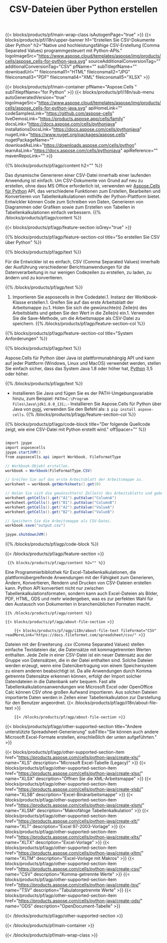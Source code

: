 ﻿---
title: CSV-Dateien über Python erstellen 
url: /de/python-java/create-csv/ 
description: Python Beispielcode zum Generieren von CSV-Dokumenten. Verwenden Sie diesen Code zum Erstellen von CSV-Dateien in der Anwendung Python.
---
{{< blocks/products/pf/main-wrap-class isAutogenPage="true" >}}
{{< blocks/products/pf/i18n/upper-banner h1="Erstellen Sie CSV-Dokumente über Python" h2="Native und hochleistungsfähige CSV-Erstellung (Comma Separated Values) programmgesteuert mit Python-APIs." logoImageSrc="https://www.aspose.cloud/templates/aspose/img/products/cells/aspose_cells-for-python-java.svg" sourceAdditionalConversionTag="" additionalConversionTag="CSV" pfName="" subTitlepfName="" downloadUrl="" fileiconsmall1="HTML" fileiconsmall2="JPG" fileiconsmall3="PDF" fileiconsmall4="XML" fileiconsmall5="XLSX" >}}

{{< blocks/products/pf/main-container pfName="Aspose.Cells " subTitlepfName="for Python" >}}
{{< blocks/products/pf/i18n/sub-menu autoGeneratedVersion="true" logoImageSrc="https://www.aspose.cloud/templates/aspose/img/products/cells/aspose_cells-for-python-java.svg" apiHomeLink="" codeSamplesLink="https://github.com/aspose-cells" liveDemosLink="https://products.aspose.app/cells/family" docsLink="https://docs.aspose.com/cells/pythonjava" installationsDocsLink="https://docs.aspose.com/cells/pythonjava" nugetLink="https://www.nuget.org/packages/aspose.cells" nugetPackageName="" downloadAsLink="https://downloads.aspose.com/cells/python" learnAsLink="https://docs.aspose.com/cells/pythonjava" apiReference="" mavenRepoLink="" >}}

{{% blocks/products/pf/agp/content h2="" %}}

 Das dynamische Generieren einer CSV-Datei innerhalb einer laufenden Anwendung ist einfach. Um CSV-Dokumente von Grund auf neu zu erstellen, ohne dass MS Office erforderlich ist, verwenden wir
 [Aspose.Cells für Python](https://pypi.org/project/aspose-cells) 
 API, das verschiedene Funktionen zum Erstellen, Bearbeiten und Konvertieren von Tabellenkalkulationen mithilfe der Python-Plattform bietet. Entwickler können Code zum Schreiben von Daten, Generieren von Diagrammen oder Grafiken sowie zum Erstellen von Tabellen in Tabellenkalkulationen einfach verbessern.
{{% /blocks/products/pf/agp/content %}}

{{< blocks/products/pf/agp/feature-section isGrey="true" >}}

{{% blocks/products/pf/agp/feature-section-col title="So erstellen Sie CSV über Python" %}}

{{% blocks/products/pf/agp/text %}}

 Für die Entwickler ist es einfach, CSV (Comma Separated Values) innerhalb der Ausführung verschiedener Berichtsanwendungen für die Datenverarbeitung in nur wenigen Codezeilen zu erstellen, zu laden, zu ändern und zu konvertieren.

{{% /blocks/products/pf/agp/text %}}

1. Importieren Sie asposecells in Ihre Codedatei.1. Instanz der Workbook-Klasse erstellen.1. Greifen Sie auf das erste Arbeitsblatt der Arbeitsmappe zu.1. Holen Sie sich die gewünschte(n) Zelle(n) des Arbeitsblatts und geben Sie den Wert in die Zelle(n) ein.1. Verwenden Sie die Save-Methode, um die Arbeitsmappe als CSV-Datei zu speichern.
{{% /blocks/products/pf/agp/feature-section-col %}}

{{% blocks/products/pf/agp/feature-section-col title="System Anforderungen" %}}

{{% blocks/products/pf/agp/text %}}

 Aspose.Cells für Python über Java ist plattformunabhängig API und kann auf jeder Plattform (Windows, Linux und MacOS) verwendet werden, stellen Sie einfach sicher, dass das System Java 1.8 oder höher hat, [Python](https://www.python.org/downloads/) 3,5 oder höher. 

{{% /blocks/products/pf/agp/text %}}

- Installieren Sie Java und fügen Sie es der PATH-Umgebungsvariable hinzu, zum Beispiel: <code>PATH=C:\Program Files\Java\jdk1.8.0_131;</code>.- Installieren Sie Aspose.Cells für Python über Java von <a href="https://pypi.org/project/aspose-cells/">pypi</a>, verwenden Sie den Befehl als: <code>$ pip install aspose-cells</code>.
{{% /blocks/products/pf/agp/feature-section-col %}}

{{% blocks/products/pf/agp/code-block title="Der folgende Quellcode zeigt, wie eine CSV-Datei mit Python erstellt wird." offSpacer="" %}}

```cs

import jpype
import asposecells
jpype.startJVM()
from asposecells.api import Workbook, FileFormatType

// Workbook-Objekt erstellen.
workbook = Workbook(FileFormatType.CSV)

// Greifen Sie auf das erste Arbeitsblatt der Arbeitsmappe zu.
worksheet = workbook.getWorksheets().get(0)

// Holen Sie sich die gewünschte(n) Zelle(n) des Arbeitsblatts und geben Sie den Wert in die Zelle(n) ein.
worksheet.getCells().get("A1").putValue("ColumnA")
worksheet.getCells().get("B1").putValue("ColumnB")
worksheet.getCells().get("A2").putValue("ValueA")
worksheet.getCells().get("B2").putValue("ValueB")

// Speichern Sie die Arbeitsmappe als CSV-Datei.
workbook.save("output.csv")

jpype.shutdownJVM()


```

{{% /blocks/products/pf/agp/code-block %}}

{{< /blocks/products/pf/agp/feature-section >}}

<!-- aboutfile Starts -->

     
     {{% blocks/products/pf/agp/content h2="" %}}

 Eine Programmierbibliothek für Excel-Tabellenkalkulationen, die plattformübergreifende Anwendungen mit der Fähigkeit zum Generieren, Ändern, Konvertieren, Rendern und Drucken von CSV-Dateien erstellen kann. Python API konvertiert nicht nur zwischen Tabellenkalkulationsformaten, sondern kann auch Excel-Dateien als Bilder, PDF, HTML, ODS und mehr wiedergeben, was es zur perfekten Wahl für den Austausch von Dokumenten in branchenüblichen Formaten macht.

    {{% /blocks/products/pf/agp/content %}}

    {{< blocks/products/pf/agp/about-file-section >}}

        {{< blocks/products/pf/agp/i18n/about-file-text fileFormat="CSV" readMoreLink="https://docs.fileformat.com/spreadsheet/csv/" >}}
Dateien mit der Erweiterung .csv (Comma Separated Values) stellen einfache Textdateien dar, die Datensätze mit kommagetrennten Werten enthalten. Jede Zeile in einer CSV-Datei ist ein neuer Datensatz aus der Gruppe von Datensätzen, die in der Datei enthalten sind. Solche Dateien werden erzeugt, wenn eine Datenübertragung von einem Speichersystem zu einem anderen beabsichtigt ist. Da alle Anwendungen durch Komma getrennte Datensätze erkennen können, erfolgt der Import solcher Datendateien in die Datenbank sehr bequem. Fast alle Tabellenkalkulationsanwendungen wie Microsoft Excel oder OpenOffice Calc können CSV ohne großen Aufwand importieren. Aus solchen Dateien importierte Daten werden in Zellen einer Tabellenkalkulation zur Darstellung für den Benutzer angeordnet.
        {{< /blocks/products/pf/agp/i18n/about-file-text >}}

        {{< /blocks/products/pf/agp/about-file-section >}}   

<!-- aboutfile Ends -->

{{< blocks/products/pf/agp/other-supported-section title="Andere unterstützte Spreadsheet-Generierung" subTitle="Sie können auch andere Microsoft Excel-Formate erstellen, einschließlich der unten aufgeführten." >}}

{{< blocks/products/pf/agp/other-supported-section-item href="https://products.aspose.com/cells/python-java/create-xls/" name="XLS" description="Microsoft Excel-Tabelle (Legacy)" >}} 
{{< blocks/products/pf/agp/other-supported-section-item href="https://products.aspose.com/cells/python-java/create-xlsx/" name="XLSX" description="Öffnen Sie die XML-Arbeitsmappe" >}} 
{{< blocks/products/pf/agp/other-supported-section-item href="https://products.aspose.com/cells/python-java/create-xlsb/" name="XLSB" description="Excel-Binärarbeitsmappe" >}} 
{{< blocks/products/pf/agp/other-supported-section-item href="https://products.aspose.com/cells/python-java/create-xlsm/" name="XLSM" description="Makrofähige Tabellenkalkulation" >}} 
{{< blocks/products/pf/agp/other-supported-section-item href="https://products.aspose.com/cells/python-java/create-xlt/" name="XLT" description="Excel 97-2003-Vorlage" >}} 
{{< blocks/products/pf/agp/other-supported-section-item href="https://products.aspose.com/cells/python-java/create-xltx/" name="XLTX" description="Excel-Vorlage" >}} 
{{< blocks/products/pf/agp/other-supported-section-item href="https://products.aspose.com/cells/python-java/create-xltm/" name="XLTM" description="Excel-Vorlage mit Makros" >}} 
{{< blocks/products/pf/agp/other-supported-section-item href="https://products.aspose.com/cells/python-java/create-csv/" name="CSV" description="Komma-getrennte Werte" >}} 
{{< blocks/products/pf/agp/other-supported-section-item href="https://products.aspose.com/cells/python-java/create-tsv/" name="TSV" description="Tabulatorgetrennte Werte" >}} 
{{< blocks/products/pf/agp/other-supported-section-item href="https://products.aspose.com/cells/python-java/create-ods/" name="ODS" description="OpenDocument-Tabelle" >}} 

{{< /blocks/products/pf/agp/other-supported-section >}}

{{< /blocks/products/pf/main-container >}}
    
{{< /blocks/products/pf/main-wrap-class >}}
